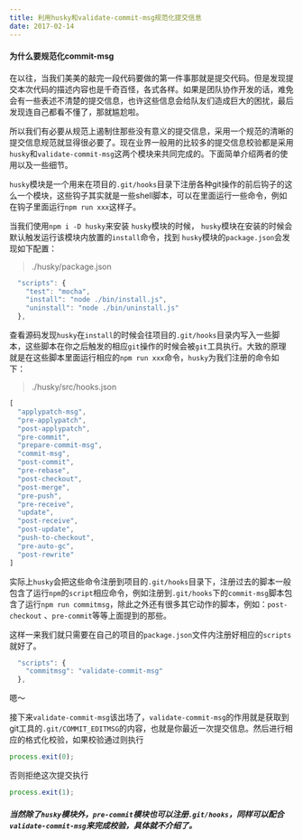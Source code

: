 ```yaml
---
title: 利用husky和validate-commit-msg规范化提交信息
date: 2017-02-14
---
```

#### 为什么要规范化commit-msg

在以往，当我们美美的敲完一段代码要做的第一件事那就是提交代码。但是发现提交本次代码的描述内容也是千奇百怪，各式各样。如果是团队协作开发的话，难免会有一些表述不清楚的提交信息，也许这些信息会给队友们造成巨大的困扰，最后发现连自己都看不懂了，那就尴尬啦。

所以我们有必要从规范上遏制住那些没有意义的提交信息，采用一个规范的清晰的提交信息规范就显得很必要了。现在业界一般用的比较多的提交信息校验都是采用`husky`和`validate-commit-msg`这两个模块来共同完成的。下面简单介绍两者的使用以及一些细节。  

`husky`模块是一个用来在项目的`.git/hooks`目录下注册各种git操作的前后钩子的这么一个模块，这些钩子其实就是一些shell脚本，可以在里面运行一些命令，例如在钩子里面运行`npm run xxx`这样子。

当我们使用`npm i -D husky`来安装 `husky`模块的时候， `husky`模块在安装的时候会默认触发运行该模块内放置的`install`命令，找到 `husky`模块的`package.json`会发现如下配置：  

> ./husky/package.json  

``` javascript
  "scripts": {
    "test": "mocha",
    "install": "node ./bin/install.js",
    "uninstall": "node ./bin/uninstall.js"
  },
```
查看源码发现`husky`在`install`的时候会往项目的`.git/hooks`目录内写入一些脚本，这些脚本在你之后触发的相应`git`操作的时候会被`git`工具执行。大致的原理就是在这些脚本里面运行相应的`npm run xxx`命令，`husky`为我们注册的命令如下：  

> ./husky/src/hooks.json  

``` javascript
[
  "applypatch-msg",
  "pre-applypatch",
  "post-applypatch",
  "pre-commit",
  "prepare-commit-msg",
  "commit-msg",
  "post-commit",
  "pre-rebase",
  "post-checkout",
  "post-merge",
  "pre-push",
  "pre-receive",
  "update",
  "post-receive",
  "post-update",
  "push-to-checkout",
  "pre-auto-gc",
  "post-rewrite"
]
```

实际上`husky`会把这些命令注册到项目的`.git/hooks`目录下，注册过去的脚本一般包含了运行`npm`的`script`相应命令，例如注册到`.git/hooks`下的`commit-msg`脚本包含了运行`npm run commitmsg`，除此之外还有很多其它动作的脚本，例如：`post-checkout` 、`pre-commit`等等上面提到的那些。

这样一来我们就只需要在自己的项目的`package.json`文件内注册好相应的`scripts`就好了。

```js
  "scripts": {
    "commitmsg": "validate-commit-msg"
  },
```

嗯～

接下来`validate-commit-msg`该出场了，`validate-commit-msg`的作用就是获取到git工具的`.git/COMMIT_EDITMSG`的内容，也就是你最近一次提交信息。然后进行相应的格式化校验，如果校验通过则执行

```javascript
process.exit(0);
```
否则拒绝这次提交执行
```javascript
process.exit(1);
```


##### 当然除了`husky`模块外，`pre-commit`模块也可以注册`.git/hooks`，同样可以配合`validate-commit-msg`来完成校验，具体就不介绍了。